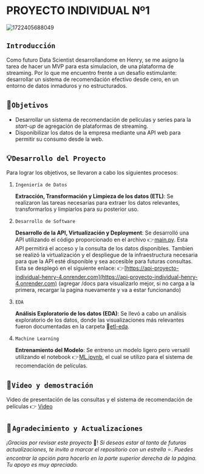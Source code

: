 # **PROYECTO INDIVIDUAL Nº1**

![1722405688049](image/README/1722405688049.png)

## ``Introducción``

Como futuro Data Scientist desarrollandome en Henry, se me asigno la tarea de hacer un MVP para esta simulacion, de una plataforma de streaming. Por lo que me encuentro frente a un desafío estimulante: desarrollar un sistema de recomendación efectivo desde cero, en un entorno de datos inmaduros y no estructurados.

## 🎯``Objetivos``

- Desarrollar un sistema de recomendación de películas y series para la _start-up_ de agregación de plataformas de streaming.
- Disponibilizar los datos de la empresa mediante una API web para permitir su consumo desde la web.

## 💡``Desarrollo del Proyecto``

Para lograr los objetivos, se llevaron a cabo los siguientes procesos:

1. ``Ingeniería de Datos``

   **Extracción, Transformación y Limpieza de los datos (ETL)**: Se realizaron las tareas necesarias para extraer los datos relevantes, transformarlos y limpiarlos para su posterior uso.
2. ``Desarrollo de Software``

   **Desarrollo de la API, Virtualización y Deployment**: Se desarrolló una API utilizando el código proporcionado en el archivo 👉 [main.py](https://github.com/CarryARG/api_proyecto_individual_henry/blob/main/main.py). Esta API permitirá el acceso y la consulta de los datos disponibles. Tambien se realizó la virtualización y el despliegue de la infraestructura necesaria para que la API esté disponible y sea accesible para futuras consultas. Esta se desplegó en el siguiente enlace:
   👉 [https://api-proyecto-individual-henry-4.onrender.com](https://api-proyecto-individual-henry-4.onrender.com) (agregar /docs para visualizarlo mejor, si no carga a la primera, recargar la pagina nuevamente y va a estar funcionando)
3. ``EDA``

   **Análisis Exploratorio de los datos (EDA)**: Se llevó a cabo un análisis exploratorio de los datos, donde las visualizaciones más relevantes fueron documentadas en la carpeta 📁[etl-eda](https://github.com/CarryARG/api_proyecto_individual_henry/tree/main/etl-eda-ml).
4. ``Machine Learning``

   **Entrenamiento del Modelo**: Se entreno un modelo ligero pero versatil utilizando el notebook 👉 [ML.ipynb](https://github.com/CarryARG/api_proyecto_individual_henry/blob/main/etl-eda-ml/ml.ipynb), el cual se utilizo para el sistema de recomendación de películas.

## 🎥``Video y demostración``

Video de presentación de las consultas y el sistema de recomendación de películas 👉 [Video](https://drive.google.com/drive/folders/1RhP3a1CDpvjFX09QC44626RnTG5yH75h)

## 🙌 ``Agradecimiento y Actualizaciones``

*¡Gracias por revisar este proyecto* 🤗! *Si deseas estar al tanto de futuras actualizaciones, te invito a marcar el repositorio con un estrella* ⭐. *Puedes encontrar la opción para hacerlo en la parte superior derecha de la página. Tu apoyo es muy apreciado.*
